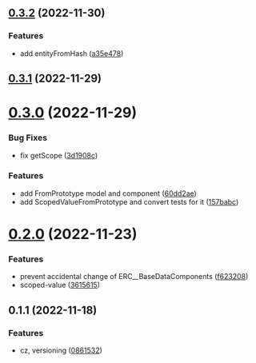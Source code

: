 ## [0.3.2](https://github.com/dk1a/solecslib/compare/v0.3.1...v0.3.2) (2022-11-30)


### Features

* add entityFromHash ([a35e478](https://github.com/dk1a/solecslib/commit/a35e4782ee9f9da5e9446e3f0fb2dd6ea0e88545))



## [0.3.1](https://github.com/dk1a/solecslib/compare/v0.3.0...v0.3.1) (2022-11-29)



# [0.3.0](https://github.com/dk1a/solecslib/compare/v0.2.0...v0.3.0) (2022-11-29)


### Bug Fixes

* fix getScope ([3d1908c](https://github.com/dk1a/solecslib/commit/3d1908c210dee5e0959eafcefe8b73505ac53096))


### Features

* add FromPrototype model and component ([60dd2ae](https://github.com/dk1a/solecslib/commit/60dd2ae17f35ea4ccffd7487397983fd1f3444e4))
* add ScopedValueFromPrototype and convert tests for it ([157babc](https://github.com/dk1a/solecslib/commit/157babc38045280b24b5b1c16877b0295351523e))



# [0.2.0](https://github.com/dk1a/solecslib/compare/v0.1.1...v0.2.0) (2022-11-23)


### Features

* prevent accidental change of ERC__BaseDataComponents ([f623208](https://github.com/dk1a/solecslib/commit/f6232082145dee262a4da1e3c4fd19bac7d966bf))
* scoped-value ([3615615](https://github.com/dk1a/solecslib/commit/3615615a9a8a30a69b9ef06737143f183bc783c8))



## 0.1.1 (2022-11-18)


### Features

* cz, versioning ([0861532](https://github.com/dk1a/solecslib/commit/0861532c9c3d017595c7a3e0e6cd1977db5df44f))



